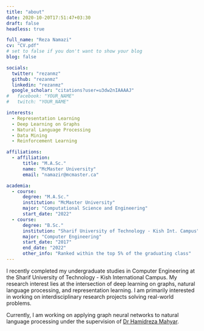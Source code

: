 ```yaml
---
title: "about"
date: 2020-10-20T17:51:47+03:30
draft: false
headless: true

full_name: "Reza Namazi"
cv: "CV.pdf"
# set to false if you don't want to show your blog
blog: false

socials:
  twitter: "rezanmz"
  github: "rezanmz"
  linkedin: "rezanmz"
  google_scholar: "citations?user=u3dw2nIAAAAJ"
#   facebook: "YOUR_NAME"
#   twitch: "YOUR_NAME"

interests:
  - Representation Learning
  - Deep Learning on Graphs
  - Natural Language Processing
  - Data Mining
  - Reinforcement Learning

affiliations:
  - affiliation:
      title: "M.A.Sc."
      name: "McMaster University"
      email: "namazir@mcmaster.ca"

academia:
  - course:
      degree: "M.A.Sc."
      institution: "McMaster University"
      major: "Computational Science and Engineering"
      start_date: "2022"
  - course:
      degree: "B.Sc."
      institution: "Sharif University of Technology - Kish Int. Campus"
      major: "Computer Engineering"
      start_date: "2017"
      end_date: "2022"
      other_info: "Ranked within the top 5% of the graduating class"
---
```


I recently completed my undergraduate studies in Computer Engineering at the Sharif University of Technology - Kish International Campus. My research interest lies at the intersection of deep learning on graphs, natural language processing, and representation learning. I am primarily interested in working on interdisciplinary research projects solving real-world problems.

Currently, I am working on applying graph neural networks to natural language processing under the supervision of [Dr Hamidreza Mahyar][1].

[1]: https://mahyarh.com/
